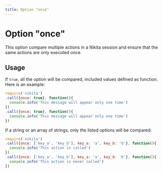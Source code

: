 ```yaml
---
title: Option "once"
---
```


# Option "once"

This option compare multiple actions in a Nikita session and ensure that the same actions are only executed once.

## Usage

If `true`, all the option will be compared, included values defined as function. Here is an example:

```js
require('nikita')
.call({once: true}, function(){
  console.info('This message will appear only one time')
})
.call({once: true}, function(){
  console.info('This message will appear only one time')
})
```

If a string or an array of strings, only the listed options will be compared:

```js
require('nikita')
.call({once: ['key_a', 'key_b'], key_a: 'a', key_b: 'b'}, function(){
  console.info('This action is called')
})
.call({once: ['key_a', 'key_b'], key_a: 'a', key_b: 'b'}, function(){
  console.info('This action is never called')
})
```
